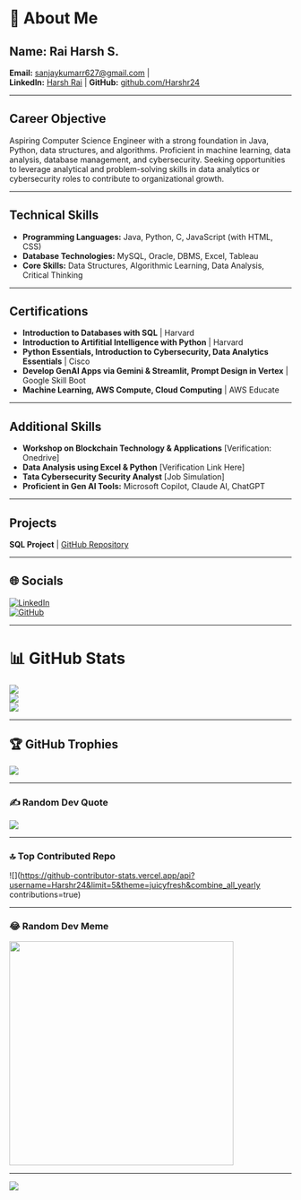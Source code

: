 # 💫 About Me
## Name: Rai Harsh S.  
**Email:** sanjaykumarr627@gmail.com |  
**LinkedIn:** [Harsh Rai](https://linkedin.com/in/harsh-rai-20732527a) | **GitHub:** [github.com/Harshr24](https://github.com/Harshr24)  

---

## Career Objective
Aspiring Computer Science Engineer with a strong foundation in Java, Python, data structures, and algorithms. Proficient in machine learning, data analysis, database management, and cybersecurity. Seeking opportunities to leverage analytical and problem-solving skills in data analytics or cybersecurity roles to contribute to organizational growth.

---

## Technical Skills
- **Programming Languages:** Java, Python, C, JavaScript (with HTML, CSS)  
- **Database Technologies:** MySQL, Oracle, DBMS, Excel, Tableau  
- **Core Skills:** Data Structures, Algorithmic Learning, Data Analysis, Critical Thinking  

---

## Certifications
- **Introduction to Databases with SQL** | Harvard
- **Introduction to Artifitial Intelligence with Python** | Harvard  
- **Python Essentials, Introduction to Cybersecurity, Data Analytics Essentials** | Cisco  
- **Develop GenAI Apps via Gemini & Streamlit, Prompt Design in Vertex** | Google Skill Boot  
- **Machine Learning, AWS Compute, Cloud Computing** | AWS Educate  

---

## Additional Skills
- **Workshop on Blockchain Technology & Applications** [Verification: Onedrive]  
- **Data Analysis using Excel & Python** [Verification Link Here]  
- **Tata Cybersecurity Security Analyst** [Job Simulation]  
- **Proficient in Gen AI Tools:** Microsoft Copilot, Claude AI, ChatGPT  

---

## Projects
**SQL Project** | [GitHub Repository](https://github.com/Harshr24/SQL-Project)  

---

## 🌐 Socials 
[![LinkedIn](https://img.shields.io/badge/LinkedIn-%230077B5.svg?logo=linkedin&logoColor=white)](https://linkedin.com/in/harsh-rai-20732527a)  
[![GitHub](https://img.shields.io/badge/GitHub-%23121011.svg?logo=github&logoColor=white)](https://github.com/Harshr24)

---

# 📊 GitHub Stats
![](https://github-readme-stats.vercel.app/api?username=Harshr24&theme=blue-green&hide_border=false&include_all_commits=true&count_private=true)<br/>
![](https://github-readme-streak-stats.herokuapp.com/?user=Harshr24&theme=blue-green&hide_border=false)<br/>
![](https://github-readme-stats.vercel.app/api/top-langs/?username=Harshr24&theme=blue-green&hide_border=false&include_all_commits=true&count_private=true&layout=compact)

---

## 🏆 GitHub Trophies
![](https://github-profile-trophy.vercel.app/?username=Harshr24&theme=radical&no-frame=false&no-bg=true&margin-w=4)

---

### ✍️ Random Dev Quote
![](https://quotes-github-readme.vercel.app/api?type=horizontal&theme=radical)

---

### 🔝 Top Contributed Repo
![](https://github-contributor-stats.vercel.app/api?username=Harshr24&limit=5&theme=juicyfresh&combine_all_yearly contributions=true)

---

### 😂 Random Dev Meme
<img src='https://randommeme-five.vercel.app/' style="height: 400px;"/>

---

[![](https://visitcount.itsvg.in/api?id=Harshr24&icon=0&color=0)](https://visitcount.itsvg.in)

<!-- Proudly created with GPRM ( https://gprm.itsvg.in ) -->
